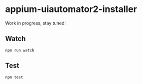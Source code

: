 appium-uiautomator2-installer
===================

Work in progress, stay tuned!

## Watch

```
npm run watch
```

## Test

```
npm test
```
